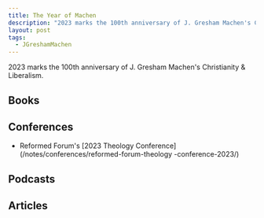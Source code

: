 ```yaml
---
title: The Year of Machen
description: "2023 marks the 100th anniversary of J. Gresham Machen's Christianity & Liberalism."
layout: post
tags:
  - JGreshamMachen
---
```


2023 marks the 100th anniversary of J. Gresham Machen's Christianity & Liberalism.

## Books

## Conferences

- Reformed Forum's [2023 Theology Conference](/notes/conferences/reformed-forum-theology -conference-2023/)

## Podcasts

## Articles
